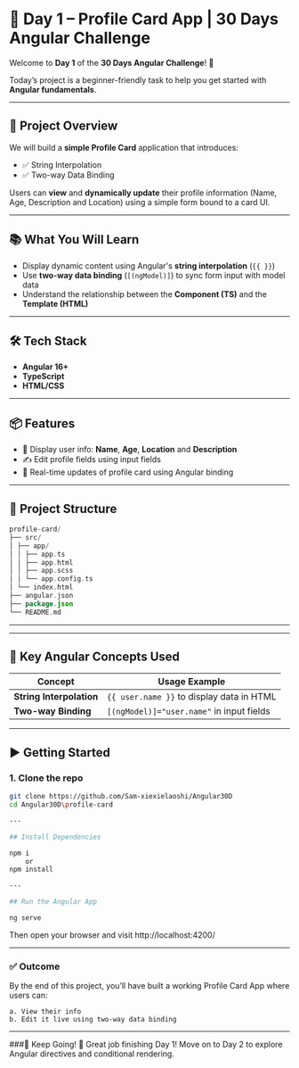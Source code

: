 # 📅 Day 1 – Profile Card App | 30 Days Angular Challenge

Welcome to **Day 1** of the **30 Days Angular Challenge**! 🎉

Today’s project is a beginner-friendly task to help you get started with **Angular fundamentals**.

---

## 🎯 Project Overview

We will build a **simple Profile Card** application that introduces:

- ✅ String Interpolation
- ✅ Two-way Data Binding

Users can **view** and **dynamically update** their profile information (Name, Age, Description and Location) using a simple form bound to a card UI.

---

## 📚 What You Will Learn

- Display dynamic content using Angular's **string interpolation** (`{{ }}`)
- Use **two-way data binding** (`[(ngModel)]`) to sync form input with model data
- Understand the relationship between the **Component (TS)** and the **Template (HTML)**

---

## 🛠️ Tech Stack

- **Angular 16+**
- **TypeScript**
- **HTML/CSS**

---

## 📦 Features

- 👤 Display user info: **Name**, **Age**, **Location** and **Description**
- ✍️ Edit profile fields using input fields
- 🔁 Real-time updates of profile card using Angular binding

---

## 📁 Project Structure

```kotlin
profile-card/
├── src/
│ ├── app/
│ │ ├── app.ts
│ │ ├── app.html
│ │ ├── app.scss
│ │ └── app.config.ts
│ └── index.html
├── angular.json
├── package.json
└── README.md
```

---


---

## 🧱 Key Angular Concepts Used

| Concept                | Usage Example                             |
|------------------------|--------------------------------------------|
| **String Interpolation** | `{{ user.name }}` to display data in HTML |
| **Two-way Binding**      | `[(ngModel)]="user.name"` in input fields |

---

## ▶️ Getting Started

### 1. Clone the repo
```bash
git clone https://github.com/Sam-xiexielaoshi/Angular30D
cd Angular30D\profile-card

---

## Install Dependencies

npm i 
    or
npm install

---

## Run the Angular App

ng serve
```

Then open your browser and visit http://localhost:4200/

---

### ✅ Outcome
By the end of this project, you’ll have built a working Profile Card App where users can:

    a. View their info
    b. Edit it live using two-way data binding

---

###🙌 Keep Going!
🎉 Great job finishing Day 1!
Move on to Day 2 to explore Angular directives and conditional rendering.